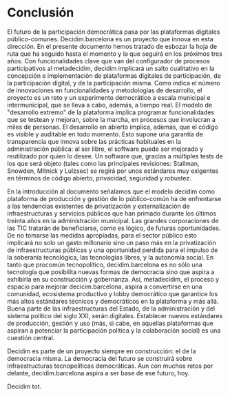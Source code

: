 # Conclusión

El futuro de la participación democrática pasa por las plataformas digitales público-comunes. Decidim.barcelona es un proyecto que innova en esta dirección. En el presente documento hemos tratado de esbozar la hoja de ruta que ha seguido hasta el momento y la que seguirá en los próximos tres años. Con funcionalidades clave que van del configurador de procesos participativos al metadecidim, decidim implicará un salto cualitativo en la concepción e implementación de plataformas digitales de participación, de la participación digital, y de la participación misma. Como indica el número de innovaciones en funcionalidades y metodologías de desarrollo, el proyecto es un reto y un experimento democrático a escala municipal e intermunicipal, que se lleva a cabo, además, a tiempo real. El modelo de "desarrollo extremo" de la plataforma implica programar funcionalidades que se testean y mejoran, sobre la marcha, en procesos que involucran a miles de personas. El desarrollo en abierto implica, además, que el código es visible y auditable en todo momento. Esto supone una garantía de transparencia que innova sobre las prácticas habituales en la administración pública: al ser libre, el software puede ser mejorado y reutilizado por quien lo desee. Un software que, gracias a múltiples tests de los que será objeto \(tales como las principales revisiones: Stallman, Snowden, Mitnick y Lulzsec\) se regirá por unos estándares muy exigentes en términos de código abierto, privacidad, seguridad y robustez.

En la introducción al documento señalamos que el modelo decidim como plataforma de producción y gestión de lo público-común ha de enfrentarse a las tendencias existentes de privatización y externalización de infraestructuras y servicios públicos que han primado durante los últimos treinta años en la administración municipal. Las grandes corporaciones de las TIC tratarán de beneficiarse, como es lógico, de futuras oportunidades. De no tomarse las medidas apropiadas, para el sector público esto implicará no solo un gasto millonario sino un paso más en la privatización de infraestructuras públicas y una oportunidad perdida para el impulso de la soberanía tecnológica, las tecnologías libres, y la autonomía social. En tanto que procomún tecnopolítico, decidim.barcelona es no sólo una tecnología que posibilita nuevas formas de democracia sino que aspira a exhibirla en su construcción y gobernanza. Así, metadecidim, el proceso y espacio para mejorar decicim.barcelona, aspira a convertirse en una comunidad, ecosistema productivo y lobby democrático que garantice los más altos estándares técnicos y democráticos en la plataforma y más allá. Buena parte de las infraestructuras del Estado, de la administración y del sistema político del siglo XXI, serán digitales. Establecer nuevos estándares de producción, gestión y uso \(más, si cabe, en aquellas plataformas que aspiran a potenciar la participación política y la colaboración social\) es una cuestión central.

Decidim es parte de un proyecto siempre en construcción: el de la democracia misma. La democracia del futuro se construirá sobre infraestructuras tecnopolíticas democráticas. Aun con muchos retos por delante, decidim.barcelona aspira a ser base de ese futuro, hoy.

Decidim tot.

